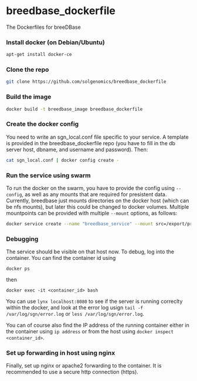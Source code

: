 # breedbase_dockerfile
The Dockerfiles for breeDBase

### Install docker (on Debian/Ubuntu)
```bash
apt-get install docker-ce
```
### Clone the repo
```bash
git clone https://github.com/solgenomics/breedbase_dockerfile
```
### Build the image
```bash
docker build -t breedbase_image breedbase_dockerfile
```
### Create the docker config

You need to write an sgn_local.conf file specific to your service. A template is provided in the breedbase_dockerfile repo (you have to fill in the db server host, dbname, and username and password). Then:
```bash
cat sgn_local.conf | docker config create -
```
### Run the service using swarm
To run the docker on the swarm, you have to provide the config using ```--config```, as well as any mounts that are required for presistent data. Currently, breedbase just mounts directories on the docker host (which can be nfs mounts), but later this could be changed to docker volumes. Multiple mountpoints can be provided with multiple ```--mount``` options, as follows:
```bash
docker service create --name "breedbase_service" --mount src=/export/prod/archive,target=/home/production/archive,type=bind --mount src=/export/prod/public_breedbase,target=/home/production/public,type=bind --config source="breedbase_sgn_local.conf",target="/home/production/cxgn/sgn/sgn_local.conf"  breedbase_image
```
### Debugging

The service should be visible on that host now. To debug, log into the container. You can find the container id using
```
docker ps
```
then
```
docker exec -it <container_id> bash
```
You can use ```lynx localhost:8080``` to see if the server is running correclty within the docker, and look at the error log usign ```tail -f /var/log/sgn/error.log``` or ```less /var/log/sgn/error.log```.

You can of course also find the IP address of the running container either in the container using ```ip address``` or from the host using ```docker inspect <container_id>```.

### Set up forwarding in host using nginx

Finally, set up nginx or apache2 forwarding to the container. It is recommended to use a secure http connection (https).
